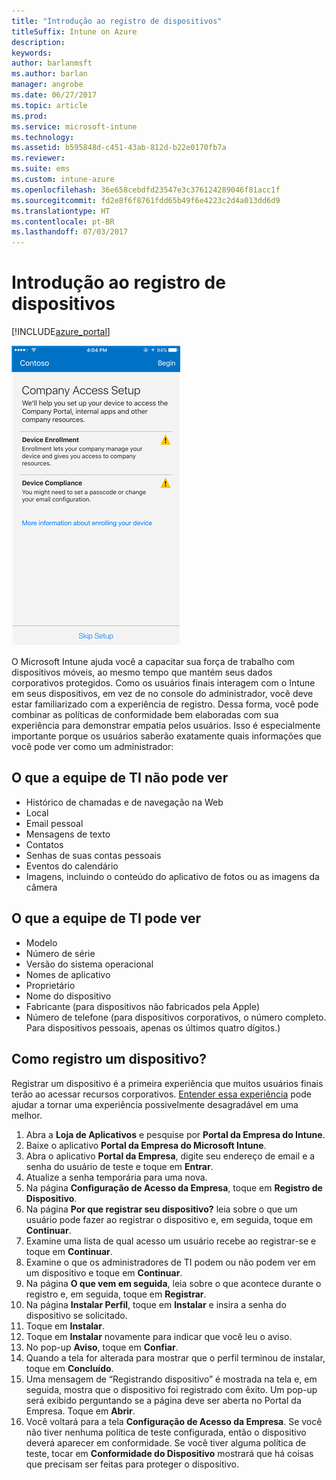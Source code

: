 ```yaml
---
title: "Introdução ao registro de dispositivos"
titleSuffix: Intune on Azure
description: 
keywords: 
author: barlanmsft
ms.author: barlan
manager: angrobe
ms.date: 06/27/2017
ms.topic: article
ms.prod: 
ms.service: microsoft-intune
ms.technology: 
ms.assetid: b595848d-c451-43ab-812d-b22e0170fb7a
ms.reviewer: 
ms.suite: ems
ms.custom: intune-azure
ms.openlocfilehash: 36e658cebdfd23547e3c376124289046f81acc1f
ms.sourcegitcommit: fd2e8f6f8761fdd65b49f6e4223c2d4a013dd6d9
ms.translationtype: HT
ms.contentlocale: pt-BR
ms.lasthandoff: 07/03/2017
---
```

# Introdução ao registro de dispositivos
<a id="getting-started-enrolling-devices" class="xliff"></a>

[!INCLUDE[azure_portal](./includes/azure_portal.md)]

![Dispositivo iOS mostrando o aplicativo de portal da empresa. a primeira tela apresentada ao usuário para o processo de registro é mostrada.](/intune-user-help/media/ios-enroll-1a-comp-access-setup.png)

O Microsoft Intune ajuda você a capacitar sua força de trabalho com dispositivos móveis, ao mesmo tempo que mantém seus dados corporativos protegidos. Como os usuários finais interagem com o Intune em seus dispositivos, em vez de no console do administrador, você deve estar familiarizado com a experiência de registro. Dessa forma, você pode combinar as políticas de conformidade bem elaboradas com sua experiência para demonstrar empatia pelos usuários. Isso é especialmente importante porque os usuários saberão exatamente quais informações que você pode ver como um administrador:

## O que a equipe de TI não pode ver
<a id="what-it-cannot-see" class="xliff"></a>
* Histórico de chamadas e de navegação na Web
* Local
* Email pessoal
* Mensagens de texto
* Contatos
* Senhas de suas contas pessoais
* Eventos do calendário
* Imagens, incluindo o conteúdo do aplicativo de fotos ou as imagens da câmera

## O que a equipe de TI pode ver
<a id="what-it-can-see" class="xliff"></a>
* Modelo
* Número de série
* Versão do sistema operacional
* Nomes de aplicativo
* Proprietário
* Nome do dispositivo
* Fabricante (para dispositivos não fabricados pela Apple)
* Número de telefone (para dispositivos corporativos, o número completo. Para dispositivos pessoais, apenas os últimos quatro dígitos.)

## Como registro um dispositivo?
<a id="how-do-i-enroll-a-device" class="xliff"></a>

Registrar um dispositivo é a primeira experiência que muitos usuários finais terão ao acessar recursos corporativos. [Entender essa experiência](end-user-educate.md) pode ajudar a tornar uma experiência possivelmente desagradável em uma melhor.

1. Abra a **Loja de Aplicativos** e pesquise por **Portal da Empresa do Intune**.
2. Baixe o aplicativo **Portal da Empresa do Microsoft Intune**.
3. Abra o aplicativo **Portal da Empresa**, digite seu endereço de email e a senha do usuário de teste e toque em **Entrar**.
4. Atualize a senha temporária para uma nova.
5. Na página **Configuração de Acesso da Empresa**, toque em **Registro de Dispositivo**.
6. Na página **Por que registrar seu dispositivo?** leia sobre o que um usuário pode fazer ao registrar o dispositivo e, em seguida, toque em **Continuar**.
7. Examine uma lista de qual acesso um usuário recebe ao registrar-se e toque em **Continuar**.
8. Examine o que os administradores de TI podem ou não podem ver em um dispositivo e toque em **Continuar**.
9. Na página **O que vem em seguida**, leia sobre o que acontece durante o registro e, em seguida, toque em **Registrar**.
10. Na página **Instalar Perfil**, toque em **Instalar** e insira a senha do dispositivo se solicitado.
11. Toque em **Instalar**.
12. Toque em **Instalar** novamente para indicar que você leu o aviso.
13. No pop-up **Aviso**, toque em **Confiar**.
14. Quando a tela for alterada para mostrar que o perfil terminou de instalar, toque em **Concluído**.
15. Uma mensagem de “Registrando dispositivo” é mostrada na tela e, em seguida, mostra que o dispositivo foi registrado com êxito. Um pop-up será exibido perguntando se a página deve ser aberta no Portal da Empresa. Toque em **Abrir**.
16. Você voltará para a tela **Configuração de Acesso da Empresa**. Se você não tiver nenhuma política de teste configurada, então o dispositivo deverá aparecer em conformidade. Se você tiver alguma política de teste, tocar em **Conformidade do Dispositivo** mostrará que há coisas que precisam ser feitas para proteger o dispositivo.
